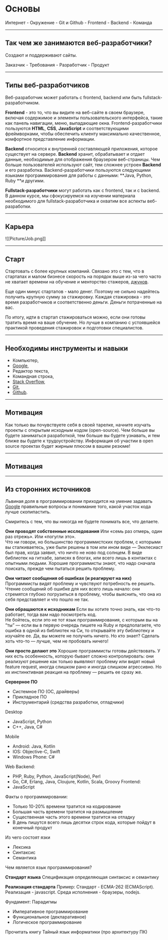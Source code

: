 # Основы
Интернет - Окружение - Git и Github - Frontend - Backend - Команда
***
## Так чем же занимаются веб-разработчики?
Создают и поддерживают сайты.

Заказчик - Требования - Разработчик - Продукт
***
## Типы веб-разработчиков
Веб-разработчик может работать с frontend, backend или быть fullstack-разработчиком.

**Frontend** - это то, что вы видите на веб-сайте в своем браузере, включая содержимое и элементы пользовательского интерфейса, такие как панель навигации, меню, выпадающие окна. Frontend-разработчики пользуются **HTML**, **CSS**, **JavaScript** и соответствующими фреймворками, чтобы обеспечить клиенту максимально качественное, комфортное представление информации.

**Backend** относится к внутренней составляющей приложения, которое существует на сервере. **Backend** хранит, обрабатывает и отдает данные, необходимые для отображения браузером веб-страницы. Чем больше пользователей используют сайт, тем сложнее устроен **Backend** и его разработка. Backend-разработчики пользуются следующими языками программирования для работы с данными: **Java, Python, Ruby **и другими.

**Fullstack-разработчики** могут работать как с frontend, так и с backend. В данном курсе, мы сфокусируемся на изучении материала необходимого для fullstack-разработчика и охватим все аспекты веб-разработки.
***
## Карьера

![[Picture/Job.png]]

***
## Старт
Стартовать с более крупных компаний. Связано это с тем, что в стартапах и малом бизнесе скорость на порядок выше из-за чего часто не хватает времени на обучение и менторство стажеров, [джунов](https://habr.com/ru/post/201654/).

Еще один минус стартапов - мало денег. Поэтому не сильно надейтесь получить крупную сумму за стажировку. Каждая стажировка - это время разработчиков и соответственно деньги. Деньги потраченные на вас.

По итогу, идти в стартап стажироваться можно, если они готовы тратить время на ваше обучение. Но лучше в компанию с устоявшейся практикой проведения стажировок и подготовки специалистов.
***
## Необходимы инструменты и навыки
-   Компьютер,
-   [Google](https://www.google.com/),
-   Редактор текста,
-   Командная строка,
-   [Stack Overflow](http://stackoverflow.com/),
-   [Git](https://git-scm.com/book/ru/v2),
-   [Github](https://github.com/).
***
## Мотивация
Как только вы почувствуете себя в своей тарелке, начните изучать проекты с открытым исходным кодом (open-source). Чем больше вы будете заниматься разработкой, тем больше вы будете узнавать, и тем ближе вы будете к трудоустройству. Информация об участии в open source проектах будет жирным плюсом в вашем резюме!
***
## Мотивация



***
## Из сторонних источников
Львиная доля в программировании приходится на умение задавать [Google](https://recruitika.com/company/google-ukraina) правильные вопросы и понимание того, какой участок кода лучше скопипастить.

Смиритесь с тем, что вы никогда не будете понимать все, что делаете.

**Они проводят собственные исследования**
Или «семь раз отмерь, один раз отрежь». Или «погугли это».  
Что ни говори, но большинство программистских проблем, с которыми вы сталкиваетесь, уже были решены в том или ином виде — Экклесиаст был прав, когда заявил, что ничто не ново под солнцем. В виде библиотек на гитхабе, записях в блогах, или всего лишь в контактах с опытными людьми. Хорошие программисты знают, что надо сначала поискать, прежде чем пытаться решить проблему.

**Они читают сообщения об ошибках (и реагируют на них)**
Программисты видят проблему и чувствуют потребность ее решить. Чтение сообщений об ошибке для них всего лишь начало: они стремятся глубоко погрузиться в проблему, чтобы выяснить, что она из себя представляет и что пошло не так.

**Они обращаются к исходникам**
Если вы хотите точно знать, как что-то работает, тогда вам надо посмотреть код.  
Не бойтесь, если это не тот язык программирования, с которым вы на “ты” — если вы в первую очередь пишете на Ruby и предполагаете, что ошибка в одной из библиотек на Си, то открывайте эту библиотеку и изучайте ее. Да, вы можете не получить ничего. Но кто знает? Сделать хоть что-то — лучше, чем не пробовать ничего!

**Они просто делают это**
Хорошие программисты готовы действовать. У них есть особенность, которую бывает сложно контролировать: они реализуют решение как только выявляют проблему или видят новый feature request, иногда слишком рано и иногда слишком агрессивно. Но их инстинктивная реакция на проблему — решить ее сразу же.


**Серверное ПО**
- Системное ПО (ОС, драйверы)
- Прикладное ПО
- Инструментарий (средства разработки, отладчики)



Desktop
- JavaScript, Python
- C++, Java, C#

Mobile
- Android: Java, Kotlin
- IOS: Objective-C, Swift
- Windows Phone: C#

Web
Backend:
- PHP, Ruby, Python, JavaScript(Node), Perl
- Go, C#, Erlang, Java, Cloujure, Kotlin, Scala, Groovy
Frontend:
- JavaScript

Факты о программировании:
- Только 10-20% времени тратится на кодирование
- Большая часть времени тратится на размышление
- Существенная часть этого времени тратится на отладку
- В день пишутся всего лишь десятки строк кода, которые пойдут в конечный продукт

Из чего состоят язки
- Лексика
- Синтаксис
- Семантика

Чем является язык программирования?

**Стандарт языка** Спецификация определяющая синтаксис и семантику

**Реализация стандарта** Пример:
Стандарт - ECMA-262 (ECMAScript).
Реализация - javascript.
Среда исполнения - браузеры, nodejs.


Фундамент: Парадигмы
- Императивное программирование
- Функциональное (декларативное)
- Логическое программирование

Прочитать книгу
Тайный язык информатики (про архитектуру ПК)

